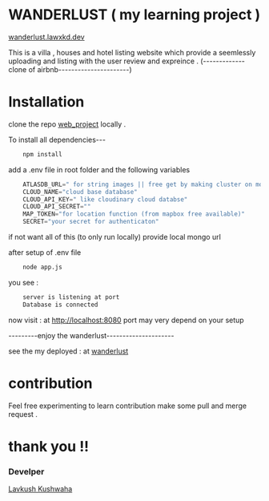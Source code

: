 # WANDERLUST ( my learning project )
[wanderlust.lawxkd.dev](https://wanderlust.lawxkd.dev/listings) 

This is a villa , houses and hotel listing website which provide a seemlessly uploading and listing with the user review and expreince .
(-------------clone of airbnb----------------------)

# Installation

clone the repo [web_project](https://github.com/Lavkush24/web_project.git) locally .

To install all dependencies---

```bash
    npm install 
```
add a  .env file in root folder and the following variables

```javascript
    ATLASDB_URL=" for string images || free get by making cluster on mongo atlas"
    CLOUD_NAME="cloud base database"
    CLOUD_API_KEY=" like cloudinary cloud databse"
    CLOUD_API_SECRET=""
    MAP_TOKEN="for location function (from mapbox free available)"
    SECRET="your secret for authenticaton"
```

if not want all of this (to only run locally) 
provide local mongo url 


after setup of .env file 
```bash
    node app.js
```

you see :
```bash
    server is listening at port
    Database is connected 
```


now visit : at [http://localhost:8080](http://localhost:8080)  port may very depend on your setup 

---------enjoy the wanderlust--------------------- 


see the my deployed :  at [wanderlust](https://wanderlust.lawxkd.dev/listings)

# contribution 
Feel free experimenting to learn contribution make some pull and merge request .


# thank you !!

### Develper        
[Lavkush Kushwaha](https://github.com/Lavkush24) 



